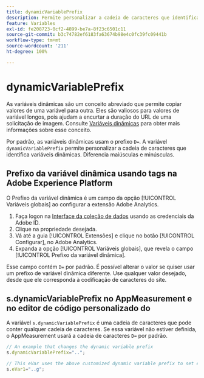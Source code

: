 ```yaml
---
title: dynamicVariablePrefix
description: Permite personalizar a cadeia de caracteres que identifica variáveis dinâmicas.
feature: Variables
exl-id: fe208723-0cf2-4899-be7a-8f23c6501c11
source-git-commit: b3c74782ef6183fa63674b98e4c0fc39fc09441b
workflow-type: tm+mt
source-wordcount: '211'
ht-degree: 100%

---
```


# dynamicVariablePrefix

As variáveis dinâmicas são um conceito abreviado que permite copiar valores de uma variável para outra. Eles são valiosos para valores de variável longos, pois ajudam a encurtar a duração do URL de uma solicitação de imagem. Consulte [Variáveis dinâmicas](../page-vars/dynamic-variables.md) para obter mais informações sobre esse conceito.

Por padrão, as variáveis dinâmicas usam o prefixo `D=`. A variável `dynamicVariablePrefix` permite personalizar a cadeia de caracteres que identifica variáveis dinâmicas. Diferencia maiúsculas e minúsculas.

## Prefixo da variável dinâmica usando tags na Adobe Experience Platform

O Prefixo da variável dinâmica é um campo da opção [!UICONTROL Variáveis globais] ao configurar a extensão Adobe Analytics.

1. Faça logon na [Interface da coleção de dados](https://experience.adobe.com/data-collection) usando as credenciais da Adobe ID.
2. Clique na propriedade desejada.
3. Vá até a guia [!UICONTROL Extensões] e clique no botão [!UICONTROL Configurar], no Adobe Analytics.
4. Expanda a opção [!UICONTROL Variáveis globais], que revela o campo [!UICONTROL Prefixo da variável dinâmica].

Esse campo contém `D=` por padrão. É possível alterar o valor se quiser usar um prefixo de variável dinâmica diferente. Use qualquer valor desejado, desde que ele corresponda à codificação de caracteres do site.

## s.dynamicVariablePrefix no AppMeasurement e no editor de código personalizado do 

A variável `s.dynamicVariablePrefix` é uma cadeia de caracteres que pode conter qualquer cadeia de caracteres. Se essa variável não estiver definida, o AppMeasurement usará a cadeia de caracteres `D=` por padrão.

```js
// An example that changes the dynamic variable prefix
s.dynamicVariablePrefix="..";

// This eVar uses the above customized dynamic variable prefix to set eVar to page URL
s.eVar1="..g";
```
